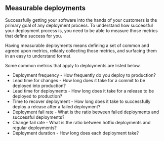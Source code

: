 ## Measurable deployments

Successfully getting your software into the hands of your customers is the primary goal of any deployment process. To understand how successful your deployment process is, you need to be able to measure those metrics that define success for you.

Having measurable deployments means defining a set of common and agreed upon metrics, reliably collecting those metrics, and surfacing them in an easy to understand format.

Some common metrics that apply to deployments are listed below.

* Deployment frequency - How frequently do you deploy to production?
* Lead time for changes - How long does it take for a commit to be deployed into production?
* Lead time for deployments - How long does it take for a release to be deployed to production?
* Time to recover deployment - How long does it take to successfully deploy a release after a failed deployment?
* Deployment fail rate - What is the ratio between failed deployments and successful deployments? 
* Change fail rate - What is the ratio between hotfix deployments and regular deployments? 
* Deployment duration - How long does each deployment take?